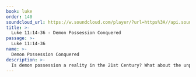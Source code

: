 ```yaml
---
book: luke
order: 140
soundcloud_url: https://w.soundcloud.com/player/?url=https%3A//api.soundcloud.com/tracks/
title: >-
  Luke 11:14-36 - Demon Possession Conquered
passage: >-
  Luke 11:14-36
name: >-
  Demon Possession Conquered
description: >-
  Is demon possession a reality in the 21st Century? What about the unpardonable sin? Discover how Jesus dealt with the issue in his ministry. He wants to do the same thing today.
---
```


